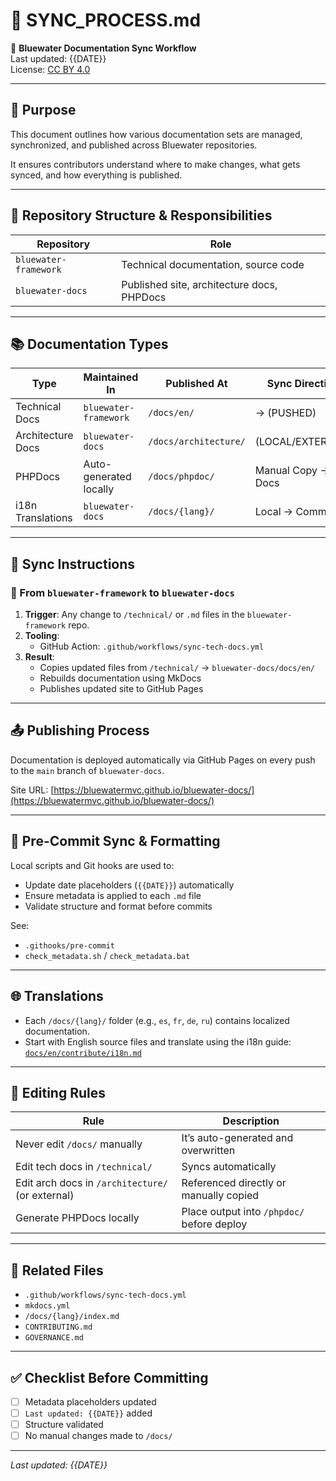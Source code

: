 # 🔄 SYNC_PROCESS.md

📄 **Bluewater Documentation Sync Workflow**  
Last updated: {{DATE}}  
License: [CC BY 4.0](https://creativecommons.org/licenses/by/4.0/)

---

## 📌 Purpose

This document outlines how various documentation sets are managed, synchronized, and published across Bluewater repositories.

It ensures contributors understand where to make changes, what gets synced, and how everything is published.

---

## 📁 Repository Structure & Responsibilities

| Repository            | Role                                       |
|-----------------------|--------------------------------------------|
| `bluewater-framework` | Technical documentation, source code       |
| `bluewater-docs`      | Published site, architecture docs, PHPDocs |

---

## 📚 Documentation Types

| Type              | Maintained In          | Published At          | Sync Direction     |
|-------------------|------------------------|-----------------------|--------------------|
| Technical Docs    | `bluewater-framework`  | `/docs/en/`           | → (PUSHED)         |
| Architecture Docs | `bluewater-docs`       | `/docs/architecture/` | (LOCAL/EXTERNAL)   |
| PHPDocs           | Auto-generated locally | `/docs/phpdoc/`       | Manual Copy → Docs |
| i18n Translations | `bluewater-docs`       | `/docs/{lang}/`       | Local → Commit     |

---

## 🔧 Sync Instructions

### 🔹 From `bluewater-framework` to `bluewater-docs`

1. **Trigger**: Any change to `/technical/` or `.md` files in the `bluewater-framework` repo.
2. **Tooling**:
    - GitHub Action: `.github/workflows/sync-tech-docs.yml`
3. **Result**:
    - Copies updated files from `/technical/` → `bluewater-docs/docs/en/`
    - Rebuilds documentation using MkDocs
    - Publishes updated site to GitHub Pages

---

## 📤 Publishing Process

Documentation is deployed automatically via GitHub Pages on every push to the `main` branch of `bluewater-docs`.

Site URL: [https://bluewatermvc.github.io/bluewater-docs/](https://bluewatermvc.github.io/bluewater-docs/)

---

## 🧪 Pre-Commit Sync & Formatting

Local scripts and Git hooks are used to:
- Update date placeholders (`{{DATE}}`) automatically
- Ensure metadata is applied to each `.md` file
- Validate structure and format before commits

See:
- `.githooks/pre-commit`
- `check_metadata.sh` / `check_metadata.bat`

---

## 🌐 Translations

- Each `/docs/{lang}/` folder (e.g., `es`, `fr`, `de`, `ru`) contains localized documentation.
- Start with English source files and translate using the i18n guide:  
  [`docs/en/contribute/i18n.md`](./docs/en/contribute/i18n.md)

---

## 📝 Editing Rules

| Rule                                             | Description                                |
|--------------------------------------------------|--------------------------------------------|
| Never edit `/docs/` manually                     | It’s auto-generated and overwritten        |
| Edit tech docs in `/technical/`                  | Syncs automatically                        |
| Edit arch docs in `/architecture/` (or external) | Referenced directly or manually copied     |
| Generate PHPDocs locally                         | Place output into `/phpdoc/` before deploy |

---

## 📎 Related Files

- `.github/workflows/sync-tech-docs.yml`
- `mkdocs.yml`
- `/docs/{lang}/index.md`
- `CONTRIBUTING.md`
- `GOVERNANCE.md`

---

## ✅ Checklist Before Committing

- [ ] Metadata placeholders updated
- [ ] `Last updated: {{DATE}}` added
- [ ] Structure validated
- [ ] No manual changes made to `/docs/`

---

*Last updated: {{DATE}}*
